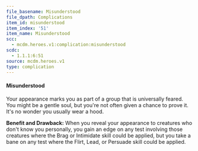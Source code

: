 ```yaml
---
file_basename: Misunderstood
file_dpath: Complications
item_id: misunderstood
item_index: '51'
item_name: Misunderstood
scc:
  - mcdm.heroes.v1:complication:misunderstood
scdc:
  - 1.1.1:6:51
source: mcdm.heroes.v1
type: complication
---
```


#### Misunderstood

Your appearance marks you as part of a group that is universally feared. You might be a gentle soul, but you're not often given a chance to prove it. It's no wonder you usually wear a hood.

**Benefit and Drawback:** When you reveal your appearance to creatures who don't know you personally, you gain an edge on any test involving those creatures where the Brag or Intimidate skill could be applied, but you take a bane on any test where the Flirt, Lead, or Persuade skill could be applied.

